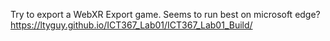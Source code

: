Try to export a WebXR Export game. Seems to run best on microsoft edge?
https://ltyguy.github.io/ICT367_Lab01/ICT367_Lab01_Build/
